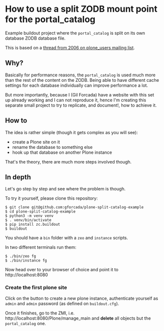 # How to use a split ZODB mount point for the portal_catalog

Example buildout project where the `portal_catalog` is split on its own database ZODB database file.

This is based on a [thread from 2006 on plone_users mailing list](https://sourceforge.net/p/plone/mailman/plone-users/thread/77be04730612180735we69c8ffibeeb3072ff553a3b%40mail.gmail.com/).

## Why?

Basically for performance reasons, the `portal_catalog` is used much more than the rest of the content on the ZODB.
Being able to have different cache settings for each database individually can improve performance a lot.

But more importantly, because I (Gil Forcada) have a website with this set up already working and I can not reproduce it,
hence I'm creating this separate small project to try to replicate, and document!, how to achieve it.

## How to
The idea is rather simple (though it gets complex as you will see):
- create a Plone site on it
- rename the database to something else
- hook up that database on another Plone instance

That's the theory, there are much more steps involved though.

## In depth
Let's go step by step and see where the problem is though.

To try it yourself, please clone this repository:

```shell
$ git clone git@github.com:gforcada/plone-split-catalog-example
$ cd plone-split-catalog-example
$ python3 -m venv venv
$ . venv/bin/activate
$ pip install zc.buildout
$ buildout
```

You should have a `bin` folder with a `zeo` and `instance` scripts.

In two different terminals run them:

```shell
$ ./bin/zeo fg
$ ./bin/instance fg
```

Now head over to your browser of choice and point it to http://localhost:8080

### Create the first plone site

Click on the button to create a new plone instance, authenticate yourself as `admin` and `admin` password (as defined on `buildout.cfg`).

Once it finishes, go to the ZMI, i.e. http://localhost:8080/Plone/manage_main and **delete** all objects but the `portal_catalog` one.
